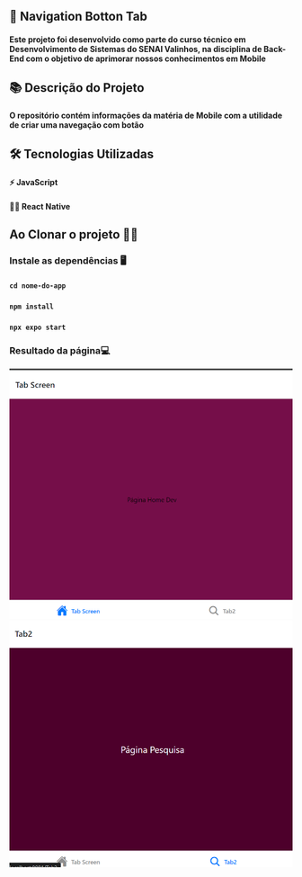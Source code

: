 ## 🚣 Navigation Botton Tab 

#### Este projeto foi desenvolvido como parte do curso técnico em Desenvolvimento de Sistemas do SENAI Valinhos, na disciplina de Back-End com o objetivo de aprimorar nossos conhecimentos em Mobile

## 📚 Descrição do Projeto

#### O repositório contém informações da matéria de Mobile com a utilidade de criar uma navegação com botão 

## 🛠 Tecnologias Utilizadas

#### ⚡ JavaScript
#### 👩‍💻 React Native

## Ao Clonar o projeto 👩‍💻

### Instale as dependências 🖥️

#### `cd nome-do-app`
#### `npm install`
#### `npx expo start`

### Resultado da página💻

![alt text](image.png)
![alt text](image-1.png)